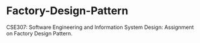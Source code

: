 # Factory-Design-Pattern
CSE307: Software Engineering and Information System Design: Assignment on Factory Design Pattern. 
